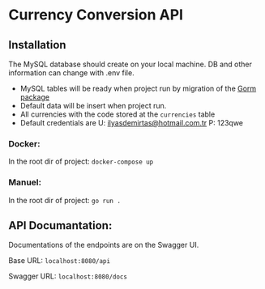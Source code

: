 # Currency Conversion API

## Installation

The MySQL database should create on your local machine. DB and other information can change with .env file.
- MySQL tables will be ready when project run by migration of the [Gorm package](https://gorm.io/)
- Default data will be insert when project run.
- All currencies with the code stored at the `currencies` table
- Default credentials are U: ilyasdemirtas@hotmail.com.tr P: 123qwe

### Docker:
In the root dir of project: `docker-compose up`

### Manuel:
In the root dir of project: `go run .`

## API Documantation:

Documentations of the endpoints are on the Swagger UI.

Base URL: `localhost:8080/api`

Swagger URL: `localhost:8080/docs`
